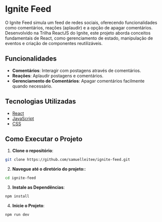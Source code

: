 # Ignite Feed

O Ignite Feed simula um feed de redes sociais, oferecendo funcionalidades como comentários, reações (aplaudir) e a opção de apagar comentários. Desenvolvido na Trilha ReactJS do Ignite, este projeto aborda conceitos fundamentais de React, como gerenciamento de estado, manipulação de eventos e criação de componentes reutilizáveis.

## Funcionalidades

- **Comentários**: Interagir com postagens através de comentários.
- **Reações**: Aplaudir postagens e comentários.
- **Gerenciamento de Comentários**: Apagar comentários facilmente quando necessário.

## Tecnologias Utilizadas

- [React](https://reactjs.org/)
- [JavaScript](https://developer.mozilla.org/pt-BR/docs/Web/JavaScript)
- [CSS](https://www.w3.org/Style/CSS/)

## Como Executar o Projeto

1. **Clone o repositório**:
```bash
git clone https://github.com/samuelleitee/ignite-feed.git
```

2. **Navegue até o diretório do projeto:**:
```bash
cd ignite-feed
```

3. **Instale as Dependências**:
```bash
npm install
```

4. **Inicie o Projeto**:
```bash
npm run dev
```